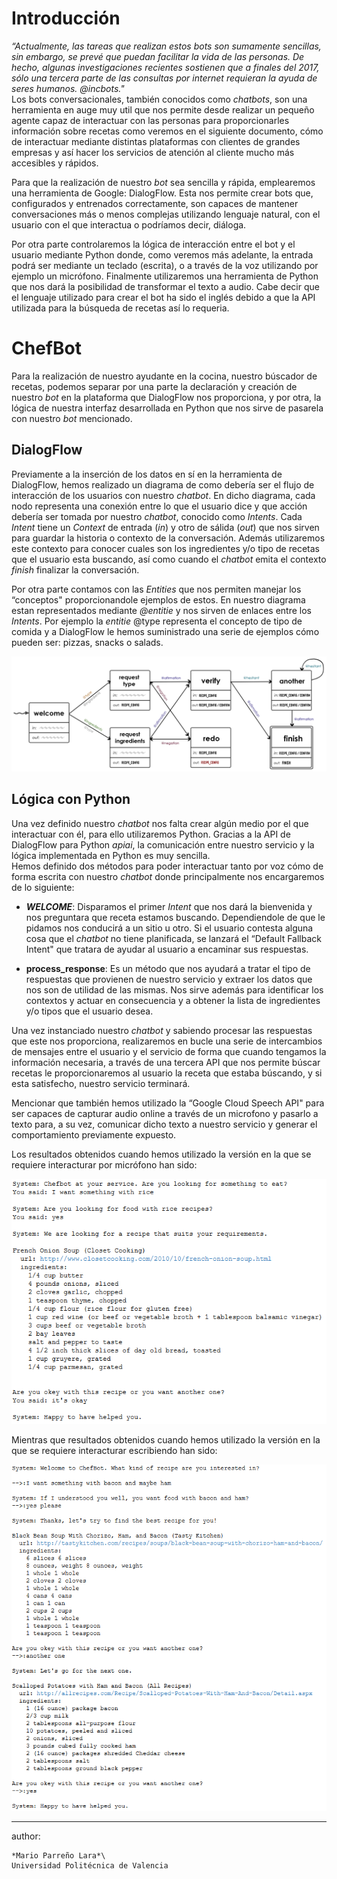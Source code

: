 Introducción
============

*“Actualmente, las tareas que realizan estos bots son sumamente
sencillas, sin embargo, se prevé que puedan facilitar la vida de las
personas. De hecho, algunas investigaciones recientes sostienen que a
finales del 2017, sólo una tercera parte de las consultas por internet
requieran la ayuda de seres humanos. @incbots."*\
Los bots conversacionales, también conocidos como *chatbots*, son una
herramienta en auge muy util que nos permite desde realizar un pequeño
agente capaz de interactuar con las personas para proporcionarles
información sobre recetas como veremos en el siguiente documento, cómo
de interactuar mediante distintas plataformas con clientes de grandes
empresas y así hacer los servicios de atención al cliente mucho más
accesibles y rápidos.

Para que la realización de nuestro *bot* sea sencilla y rápida,
emplearemos una herramienta de Google: DialogFlow. Esta nos permite
crear bots que, configurados y entrenados correctamente, son capaces de
mantener conversaciones más o menos complejas utilizando lenguaje
natural, con el usuario con el que interactua o podríamos decir,
diáloga.

Por otra parte controlaremos la lógica de interacción entre el bot y el
usuario mediante Python donde, como veremos más adelante, la entrada
podrá ser mediante un teclado (escrita), o a través de la voz utilizando
por ejemplo un micrófono. Finalmente utilizaremos una herramienta de
Python que nos dará la posibilidad de transformar el texto a audio. Cabe
decir que el lenguaje utilizado para crear el bot ha sido el inglés
debido a que la API utilizada para la búsqueda de recetas así lo
requeria.

ChefBot
=======

Para la realización de nuestro ayudante en la cocina, nuestro búscador
de recetas, podemos separar por una parte la declaración y creación de
nuestro *bot* en la plataforma que DialogFlow nos proporciona, y por
otra, la lógica de nuestra interfaz desarrollada en Python que nos sirve
de pasarela con nuestro *bot* mencionado.

DialogFlow
----------

Previamente a la inserción de los datos en sí en la herramienta de
DialogFlow, hemos realizado un diagrama de como debería ser el flujo de
interacción de los usuarios con nuestro *chatbot*. En
dicho diagrama, cada nodo representa una conexión entre lo que el
usuario dice y que acción debería ser tomada por nuestro *chatbot*,
conocido como *Intents*. Cada *Intent* tiene un *Context* de entrada
(*in*) y otro de sálida (*out*) que nos sirven para guardar la historia
o contexto de la conversación. Además utilizaremos este contexto para
conocer cuales son los ingredientes y/o tipo de recetas que el usuario
esta buscando, así como cuando el *chatbot* emita el contexto *finish*
finalizar la conversación.

Por otra parte contamos con las *Entities* que nos permiten manejar los
“conceptos" proporcionandole ejemplos de estos. En nuestro diagrama
estan representados mediante *@entitie* y nos sirven de enlaces entre
los *Intents*. Por ejemplo la *entitie* @type representa el concepto de
tipo de comida y a DialogFlow le hemos suministrado una serie de
ejemplos cómo pueden ser: pizzas, snacks o salads.

![Diagrama](https://github.com/MarioProjects/ChefBot/blob/master/diagrama.jpg)

Lógica con Python
-----------------

Una vez definido nuestro *chatbot* nos falta crear algún medio por el
que interactuar con él, para ello utilizaremos Python. Gracias a la API
de DialogFlow para Python *apiai*, la comunicación entre nuestro
servicio y la lógica implementada en Python es muy sencilla.\
Hemos definido dos métodos para poder interactuar tanto por voz cómo de
forma escrita con nuestro *chatbot* donde principalmente nos
encargaremos de lo siguiente:

-   ***WELCOME***: Disparamos el primer *Intent* que nos dará la
    bienvenida y nos preguntara que receta estamos buscando.
    Dependiendole de que le pidamos nos conducirá a un sitio u otro. Si
    el usuario contesta alguna cosa que el *chatbot* no tiene
    planificada, se lanzará el “Default Fallback Intent" que tratara de
    ayudar al usuario a encaminar sus respuestas.

-   **process\_response**: Es un método que nos ayudará a tratar el tipo
    de respuestas que provienen de nuestro servicio y extraer los datos
    que nos son de utilidad de las mismas. Nos sirve además para
    identificar los contextos y actuar en consecuencia y a obtener la
    lista de ingredientes y/o tipos que el usuario desea.

Una vez instanciado nuestro *chatbot* y sabiendo procesar las respuestas
que este nos proporciona, realizaremos en bucle una serie de
intercambios de mensajes entre el usuario y el servicio de forma que
cuando tengamos la información necesaria, a través de una tercera API
que nos permite búscar recetas le proporcionaremos al usuario la receta
que estaba búscando, y si esta satisfecho, nuestro servicio terminará.

Mencionar que también hemos utilizado la “Google Cloud Speech API" para
ser capaces de capturar audio online a través de un microfono y pasarlo
a texto para, a su vez, comunicar dicho texto a nuestro servicio y
generar el comportamiento previamente expuesto.

Los resultados obtenidos cuando hemos utilizado la versión en la que se requiere interacturar por micrófono han sido:

![Results Speech](https://github.com/MarioProjects/ChefBot/blob/master/speechBot1.PNG)

Mientras que resultados obtenidos cuando hemos utilizado la versión en la que se requiere interacturar escribiendo han sido:

![Results Text](https://github.com/MarioProjects/ChefBot/blob/master/textBot2.PNG)

---
author:
 
    *Mario Parreño Lara*\
    Universidad Politécnica de Valencia
